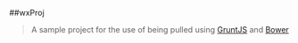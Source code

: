 ##wxProj
>A sample project for the use of being pulled using [GruntJS](gruntjs.com) and [Bower](bower.io)
